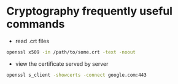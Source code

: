 # Cryptography frequently useful commands

* read .crt files

```bash
openssl x509 -in /path/to/some.crt -text -noout
```

* view the certificate served by server

```bash
openssl s_client -showcerts -connect google.com:443
```
